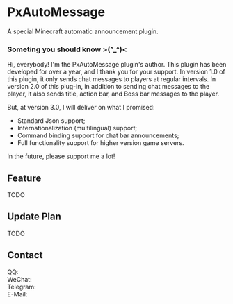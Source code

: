 # PxAutoMessage
A special Minecraft automatic announcement plugin.

### Someting you should know >(^_^)<
Hi, everybody! I'm the PxAutoMessage plugin's author.
This plugin has been developed for over a year, and I thank you for your support.
In version 1.0 of this plugin, it only sends chat messages to players at regular intervals.
In version 2.0 of this plug-in, in addition to sending chat messages to the player, it also sends title, action bar, and Boss bar messages to the player.

But, at version 3.0, I will deliver on what I promised:

* Standard Json support;
* Internationalization (multilingual) support;
* Command binding support for chat bar announcements;
* Full functionality support for higher version game servers.

In the future, please support me a lot!

## Feature
TODO</br>

## Update Plan
TODO</br>

## Contact
QQ:</br>
WeChat:</br>
Telegram:</br>
E-Mail:</br>
